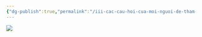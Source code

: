 ```yaml
---
{"dg-publish":true,"permalink":"/iii-cac-cau-hoi-cua-moi-nguoi-de-tham-khao/luu-tru-tren-obsidian-khac-gi-voi-notion/","dgPassFrontmatter":true,"noteIcon":"1","created":"","updated":""}
---
```



![](https://i.imgur.com/hlaJgkR.png)


